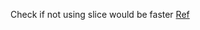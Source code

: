 Check if not using slice would be faster [Ref](https://github.com/aQuaYi/LeetCode-in-Go/blob/master/Algorithms/0628.maximum-product-of-three-numbers/maximum-product-of-three-numbers.go)
